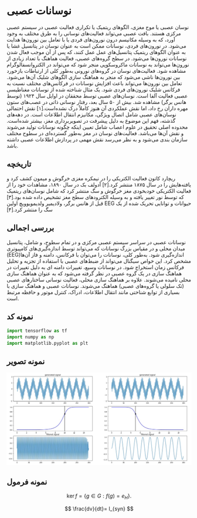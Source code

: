 
# نوسانات عصبی
نوسان عصبی یا موج مغزی، الگوهای ریتمیک یا تکراری فعالیت عصبی در سیستم عصبی مرکزی هستند. بافت عصبی می‌تواند فعالیت‌های نوسانی را به طرق مختلف به وجود آورد، که به وسیله مکانیسم درون نورون‌های فردی یا با تعامل بین نورون‌ها هدایت می‌شود. در نورون‌های فردی، نوسانات ممکن است به عنوان نوسان در پتانسیل غشا یا به عنوان الگوهای ریتمیک پتانسیل‌های عمل عمل کنند، که پس از آن موجب فعال شدن نوسانات نورون‌ها می‌شود. در سطح گروه‌های عصبی، فعالیت هماهنگ با تعداد زیادی از نورون‌ها می‌تواند به نوسانات ماکروسکوپی منجر شود که می‌تواند در الکتروانسفالوگرام مشاهده شود. فعالیت‌های نوسان در گروه‌های نورونی به‌طور کلی از ارتباطات بازخورد بین نورون‌ها ناشی می‌شود که منجر به هماهنگ سازی الگوهای شلیک آن‌ها می‌شود. تعامل بین نورون‌ها می‌تواند باعث افزایش نوسانات در فرکانس‌های مختلف نسبت به فرکانس شلیک نورون‌های فردی شود. یک مثال شناخته شده از نوسانات مغناطیسی عصبی فعالیت آلفا است. نوسان‌های عصبی توسط محققان در اوایل سال ۱۹۲۴ (توسط هانس برگر) مشاهده شد. بیش از ۵۰ سال بعد، رفتار نوسانی ذاتی در عصب‌های ستون مهره داران رخ داد، اما نقش عملکردی آن هنوز کاملاً درک نشده‌است.[۱] نقش احتمالی نوسان‌های عصبی شامل اتصال ویژگی، مکانیزم انتقال اطلاعات است. در دهه‌های گذشته، فهم این موضوع به دلیل پیشرفت در تصویربرداری مغز، بیشتر شده‌است. محدوده اصلی تحقیق در علوم اعصاب شامل تعیین اینکه چگونه نوسانات تولید می‌شوند و نقش آن‌ها می‌باشد. فعالیت‌های نوسان در مغز به‌طور گسترده‌ای در سطوح مختلف سازمان بندی می‌شود و به نظر می‌رسد نقش مهمی در پردازش اطلاعات عصبی داشته باشد.

## تاریخچه
ریچارد کاتون فعالیت الکتریکی را در نیمکره مغزی خرگوش و میمون کشف کرد و یافته‌هایش را در سال ۱۸۷۵ منتشر کرد.[۲] آدولف بک در سال ۱۸۹۰، مشاهدات خود را از فعالیت الکتریکی خودبخودی مغز خرگوش و سگ منتشر کرد که شامل نوسان‌های ریتمیک که توسط نور تغییر یافته و به وسیله الکترودهای سطح مغز تشخیص داده شده بود.[۳] قبل از هانس برگر، ولادیمیر ولدیمویوویچ اولین EEG حیوانات و توانایی تحریک شده از یک سگ را منتشر کرد.[۴]

## بررسی اجمالی
نوسانات عصبی در سراسر سیستم عصبی مرکزی و در تمام سطوح، و شامل، پتانسیل میدان محلی و در مقیاس بزرگ نوسانات که می‌تواند توسط اندازه‌گیری‌های کامپیوتری (EEG)اندازه‌گیری شود. به‌طور کلی، نوسانات را می‌توان با فرکانس، دامنه و فاز آن‌ها مشخص کرد. این خواص سیگنال می‌تواند از ضبط‌های عصبی با استفاده از تجزیه و تحلیل فرکانس زمان استخراج شود. در نوسانات وسیع، تغییرات دامنه ای به دلیل تغییرات در هماهنگ سازی در یک گروه عصبی در نظر گرفته می‌شود که به عنوان هماهنگ سازی محلی نامیده می‌شوند. علاوه بر هماهنگ سازی محلی، فعالیت نوسانی ساختارهای عصبی (تک سلولی یا گروه‌های عصبی) هماهنگ می‌شوند. نوسانات عصبی و هماهنگ سازی با بسیاری از توابع شناختی مانند انتقال اطلاعات، ادراک، کنترل موتور و حافظه مرتبط است.

## نمونه کد
``` python
import tensorflow as tf
import numpy as np
import matplotlib.pyplot as plt
```


## نمونه تصویر
![Tux, the Linux mascot](./01.jpg)

## نمونه فرمول
$$
\operatorname{ker} f=\{g\in G:f(g)=e_{H}\}{\mbox{.}}
$$


$$
\frac{dv}{dt}= I_{syn}
$$